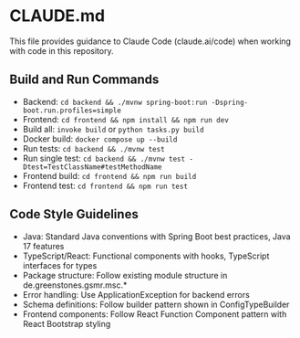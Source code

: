 # CLAUDE.md

This file provides guidance to Claude Code (claude.ai/code) when working with code in this repository.

## Build and Run Commands
- Backend: `cd backend && ./mvnw spring-boot:run -Dspring-boot.run.profiles=simple`
- Frontend: `cd frontend && npm install && npm run dev`
- Build all: `invoke build` or `python tasks.py build`
- Docker build: `docker compose up --build`
- Run tests: `cd backend && ./mvnw test`
- Run single test: `cd backend && ./mvnw test -Dtest=TestClassName#testMethodName`
- Frontend build: `cd frontend && npm run build`
- Frontend test: `cd frontend && npm run test`

## Code Style Guidelines
- Java: Standard Java conventions with Spring Boot best practices, Java 17 features
- TypeScript/React: Functional components with hooks, TypeScript interfaces for types
- Package structure: Follow existing module structure in de.greenstones.gsmr.msc.*
- Error handling: Use ApplicationException for backend errors
- Schema definitions: Follow builder pattern shown in ConfigTypeBuilder
- Frontend components: Follow React Function Component pattern with React Bootstrap styling